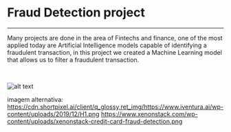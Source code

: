# Fraud Detection project 
<hr>

Many projects are done in the area of Fintechs and finance, one of the most applied today are Artificial Intelligence models capable of identifying a fraudulent transaction, in this project we created a Machine Learning model that allows us to filter a fraudulent transaction.

<br>

![alt text](https://cdn.shortpixel.ai/client/q_glossy,ret_img/https://www.iventura.ai/wp-content/uploads/2019/12/H1.png)

imagem alternativa: https://cdn.shortpixel.ai/client/q_glossy,ret_img/https://www.iventura.ai/wp-content/uploads/2019/12/H1.png
https://www.xenonstack.com/wp-content/uploads/xenonstack-credit-card-fraud-detection.png
